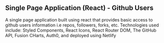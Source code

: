 ## Single Page Application (React) - Github Users

A single page application built using react that provides basic access to github users information i.e repos, followers, forks, etc. 
Technologies used include: 
 Styled Components, 
 React Icons, 
 React Router DOM, 
 The GitHub API, 
 Fusion CHarts, 
 Auth0, 
 and deployed using Netlify


